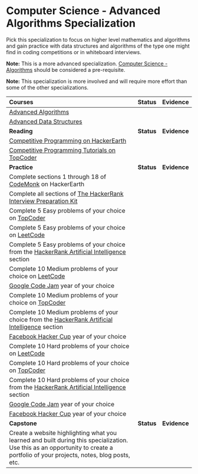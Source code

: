 # Computer Science - Advanced Algorithms Specialization

Pick this specialization to focus on higher level mathematics and algorithms and gain practice with data structures and algorithms of the type one might find in coding competitions or in whiteboard interviews.

**Note:** This is a more advanced specialization. [Computer Science - Algorithms](./algorithms.md) should be considered a pre-requisite.

**Note:** This specialization is more involved and will require more effort than some of the other specializations.

| Courses                                                                                                                                                                         |   Status   |   Evidence   |
| :------------------------------------------------------------------------------------------------------------------------------------------------------------------------------ | :--------: | :----------: |
| [Advanced Algorithms](https://ocw.mit.edu/courses/electrical-engineering-and-computer-science/6-854j-advanced-algorithms-fall-2008/)                                            |            |
| [Advanced Data Structures](https://ocw.mit.edu/courses/electrical-engineering-and-computer-science/6-851-advanced-data-structures-spring-2012/index.htm)                        |            |
| **Reading**                                                                                                                                                                     | **Status** | **Evidence** |
| [Competitive Programming on HackerEarth](https://www.hackerearth.com/getstarted-competitive-programming/)                                                                       |            |
| [Competitive Programming Tutorials on TopCoder](https://www.topcoder.com/community/competitive-programming/tutorials/)                                                          |            |
| **Practice**                                                                                                                                                                    | **Status** | **Evidence** |
| Complete sections 1 through 18 of [CodeMonk](https://www.hackerearth.com/practice/codemonk/) on HackerEarth                                                                     |            |
| Complete all sections of [The HackerRank Interview Preparation Kit](https://www.hackerrank.com/interview/interview-preparation-kit)                                             |            |
| Complete 5 Easy problems of your choice on [TopCoder](https://arena.topcoder.com/#/u/practiceProblemList)                                                                       |            |
| Complete 5 Easy problems of your choice on [LeetCode](https://leetcode.com/problemset/algorithms/)                                                                              |            |
| Complete 5 Easy problems of your choice from the [HackerRank Artificial Intelligence](https://www.hackerrank.com/domains/ai) section                                            |            |
| Complete 10 Medium problems of your choice on [LeetCode](https://leetcode.com/problemset/algorithms/)                                                                           |            |
| [Google Code Jam](https://codingcompetitions.withgoogle.com/codejam/archive) year of your choice                                                                                |            |
| Complete 10 Medium problems of your choice on [TopCoder](https://arena.topcoder.com/#/u/practiceProblemList)                                                                    |            |
| Complete 10 Medium problems of your choice from the [HackerRank Artificial Intelligence](https://www.hackerrank.com/domains/ai) section                                         |            |
| [Facebook Hacker Cup](https://www.facebook.com/hackercup/past_rounds/228440181128818/) year of your choice                                                                      |            |
| Complete 10 Hard problems of your choice on [LeetCode](https://leetcode.com/problemset/algorithms/)                                                                             |            |
| Complete 10 Hard problems of your choice on [TopCoder](https://arena.topcoder.com/#/u/practiceProblemList)                                                                      |            |
| Complete 10 Hard problems of your choice from the [HackerRank Artificial Intelligence](https://www.hackerrank.com/domains/ai) section                                           |            |
| [Google Code Jam](https://codingcompetitions.withgoogle.com/codejam/archive) year of your choice                                                                                |            |
| [Facebook Hacker Cup](https://www.facebook.com/hackercup/past_rounds/228440181128818/) year of your choice                                                                      |            |
| **Capstone**                                                                                                                                                                    | **Status** | **Evidence** |
| Create a website highlighting what you learned and built during this specialization. Use this as an opportunity to create a portfolio of your projects, notes, blog posts, etc. |            |
